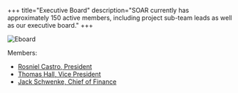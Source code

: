 +++
title="Executive Board"
description="SOAR currently has approximately 150 active members, including project sub-team leads as well as our executive board."
+++

![Eboard](/img/eboard/eboard.jpg)

Members:
 * [Rosniel Castro, President](#javian-hernandez)
 * [Thomas Hall, Vice President](#jackson-stephenson)
 * [Jack Schwenke, Chief of Finance](#ian-sanders)
 <!--

---

## Faculty Advisor

#### Dr. Manoug Manougian

<div class="columns">
  <div class="column
              is-half-mobile
              is-one-quarter-tablet
              is-one-quarter-desktop
              is-one-quarter-widescreen
              is-one-quarter-fullhd">
    <figure class="image">
        <img class="is-rounded" alt="Picture of Dr. Manougian" loading="lazy" src="/img/eboard/manougian.jpg">
    </figure>
  </div>

  <div class="column">
  To learn about our faculty advisor, Dr. Manoug Manougian, see his <a href="http://www.math.usf.edu/faculty/manoug/">USF Faculty Bio</a> and his <a href="https://en.wikipedia.org/wiki/Manoug_Manougian">Wikipedia article</a>.
  </div>
</div>


---

## Javian Hernandez

#### President

<div class="columns">
  <div class="column is-two-fifths">
<figure class="image">
    <img class="is-rounded" alt="Picture of Javian Hernandez" loading="lazy" src="/img/eboard/jay.jpg">
</figure>
</div>

<div class="column">
Javian was elected President of SOAR in April 2019. Since assuming the position, he has taken responsibility of overseeing major operations of the organization which includes handling SOAR’s operational budget, obtaining sponsorships and partnerships from industry partners, recruitment of new members, and maintaining relationships with other organizations to collaboratively work towards achieving and the mission of SOAR and USF. SOAR encompasses more than just engineers and this year Javian plans to expand out and engage more than just the College of Engineering and host outreach events through the Tampa Bay area. This year SOAR is diving straight into liquid engine development for the Base 11 Space Challenge and will acquire the necessary resources and workspaces to secure the longevity of project development and to let USF be the first university to send a liquid-propelled rocket into space!

Javian is a senior studying Mechanical Engineering and will graduate in December 2020. Javian has a passion for aerospace and rocketry and plans to work in the industry right after graduation. In the past Javian was the Mechanical engineering Lead for the 2017-2018 NASA Student Launch competition and the Chief of Engineering for the 2018-2019 school year.  

<a href="../contact">Contact Javian</a>
</div>
</div>

---

## Jackson Stephenson

#### Vice President

<div class="columns">
  <div class="column is-two-fifths">
<figure class="image">
    <img class="is-rounded" alt="Picture of Jackson Stephenson" loading="lazy" src="/img/eboard/jackson.jpg">
</figure>
</div>

<div class="column">
Serving as our Vice President for 2019-2020, Jackson Stephenson will primarily serve a multi-purpose role; advising peers as a technical officer and aiding the executive board in critical administrative duties. He has been involved in multiple projects and positions over the course of his college career, ranging from NASA Student Launch Project Manager to Chief of Rocketry. His short term goal for SOAR is to develop in-house liquid propulsion systems and integrate them into a launch vehicle through the Base 11 Space Challenge. His long term goals for SOAR include raising the club’s reputation at USF and secure more sponsorships and resources for future students to help them in their projects.

Jackson is a senior working towards an undergraduate degree in Mechanical Engineering, set to graduate in 2020. He is Level 3 certified through Tripoli Rocket Association and wants to continue leading SOAR projects through his time at USF. His ultimate personal goal is to one day work for a premier aerospace engineering company such as NASA, Blue Origin or SpaceX. He is actively seeking internships for the summer of 2020.

<a href="../contact">Contact Jackson</a>
</div>
</div>

---

## Ian Sanders

#### Chief of Finance

<div class="columns">
  <div class="column is-two-fifths">
<figure class="image">
    <img class="is-rounded" alt="Picture of Ian Sanders" loading="lazy" src="/img/eboard/ian.jpg">
</figure>
</div>

<div class="column">
Our Chief of Finance for the 2019-2020 season is Ian Sanders. As Chief of Finance, Ian seeks to expand SOAR’s fledgling sponsorship program in order to maximize the organization’s resources as SOAR ventures into the exciting and innovative but cost-intensive field of liquid-fueled rockets. He also plans to streamline the purchasing process by improving the custom software that SOAR uses to manage the purchasing flow, thus improving communication and decreasing wait times for new parts and materials. Ian is also responsible for developing and managing the annual budget for this fiscal year.

Ian is a senior Mechanical Engineering student with a minor in Entrepreneurship. He expects to graduate in the spring of 2020 before continuing to a career in rocketry and space systems. He currently works as software development and data analysis engineering intern at Chromalloy Castings. Previously, Ian served as Vice President and Chief of Operations on the executive board, and as NASA Student Launch Vehicle Team Lead in the 2018-19 NSL competition. His ultimate dream is to start his own company designing and building rockets to efficiently and inexpensively launch small payloads into orbit.

<a href="../contact">Contact Ian</a>
</div>
</div>
p
---

## Madison Kozee

#### Chief of Operations

<div class="columns">
  <div class="column is-two-fifths">
<figure class="image">
    <img class="is-rounded" alt="Pictue of Madison Kozee" loading="lazy" src="/img/eboard/madison.jpg">
</figure>
</div>

<div class="column">
Madison is SOAR’s Chief Operating Officer for the 2019-2020 school year. In this position, she will encourage member involvement, plan outreach and fundraising events, and continue to help grow the organization. Madison would especially like to boost the recruitment of both STEM and non-STEM majors like Business and Communication students to strengthen SOAR’s operation as a multifaceted organization that runs itself like a company.

Madison is a Junior working towards her B.S. in Physics while also earning her General Business Certificate and is expected to graduate in May of 2021. After that, she plans on going to graduate school. She is actively looking for internships in physics and science outreach for the Summer of 2020.

<a href="../contact">Contact Madison</a>
</div>
</div>

---

## Rosniel Castro

#### Chief of Safety

<div class="columns">
  <div class="column is-two-fifths">
    <figure class="image">
        <img class="is-rounded" alt="Pictue of Rosniel Castro" loading="lazy" src="/img/eboard/ross.jpg">
    </figure>
</div>

<div class="column">
Rosniel “Ross” Castro will be serving as Chief of Safety for the 2019-2020 schools year. In his role, Ross will oversee the wellbeing of members and the projects taken on by ensuring a safe mindset is used to approach challenges while staying within the confines of project guidelines. Ros will help onboard new members to SOAR and ensure that they receive the proper safety training. Ros will also help promote a culture of safety first especially in the realm of liquid engine development

Ross is a senior studying Chemistry. He is a Computational Biophysics research assistant working under the supervision of Dr. Varma in the department of Cellular and Molecular Biology. Ross aims to earn his Doctorate in Computational Chemistry.

<a href="../contact">Contact Rosniel</a>
</div>
</div>

---

## Mrudit Trivedi

#### Chief of Rocketry

<div class="columns">
  <div class="column is-two-fifths">
<figure class="image">
    <img class="is-rounded" alt="Pictue of Mrudit Trivedi" loading="lazy" src="/img/eboard/mrudit.jpg">
</figure>
</div>

<div class="column">
Our chief of Rocketry for the 2019-2020 year is Mrudit Trivedi. His responsibilities include spreading the knowledge of rocketry to the members of SOAR by conducting workshops and lecture series and being the point of contact for all rocketry related queries. His goal is to increase engagement and involvement among the members in the different projects SOAR will be working on this year. As the projects become more complicated, he will work on creating and maintaining a centralized knowledge database or “library” and standardize certain project processes for a smooth and more efficient way of working. Mrudit’s vision for SOAR is to win a competition this year and be one of the most innovative rocketry student organizations in the country.

Mrudit is currently pursuing his graduate studies in Mechanical Engineering with a specialization in materials and structures. He was involved in the NASA Student Launch competition in 2018-2019 as a recovery engineer and currently works on the test engine design for the Base 11 competition. Mrudit has 3-years of work experience in the automation industry and hopes to work as a structural design engineer for one of the leading aerospace companies in the future. His long-term vision in life is to create a platform to increase the interest of young engineers and students in aerospace and rocketry back in his home country in India.

<a href="../contact">Contact Mrudit</a>
</div>
</div>

---

## Thomas Hall

#### Chief of Engineering

<div class="columns">
  <div class="column is-two-fifths">
<figure class="image">
    <img class="is-rounded" alt="Pictue of Thomas Hall" loading="lazy" src="/img/eboard/tom.jpg">
</figure>
</div>

<div class="column">
Thomas is a Computer Engineering major and looking to find a career in the avionics industry. Previously Thomas worked as the Payload Lead for NSL 2018-2019 and is currently helping on the Base 11 team’s data acquisition for the test stand. This is his third year in SOAR and is expected to graduate by December 2020. He goes by Tom or Thomas.

As Chief of Engineering, Tom oversees all non-rocket related projects in SOAR. Specifically, he makes sure projects are on-track, organized, and do not go over budget. He plans to guide SOAR into developing new and cutting-edge payloads to be implemented onboard future rockets. His current project is in rebuilding the delta style 3D printer for use in creating the mold for SOAR’s liquid engine.

<a href="../contact">Contact Thomas</a>
</div>
</div>

-->
